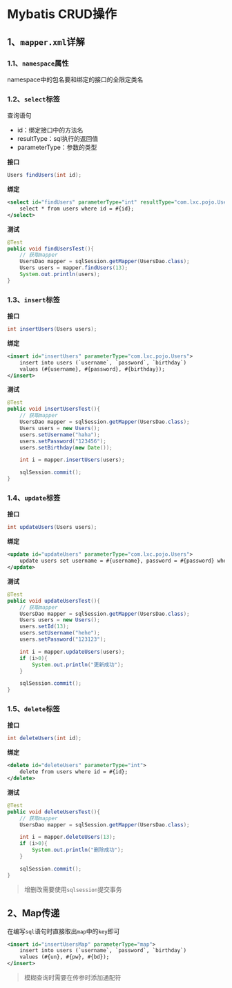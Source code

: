 # Mybatis CRUD操作

## 1、`mapper.xml`详解

### 1.1、`namespace`属性

namespace中的包名要和绑定的接口的全限定类名

### 1.2、`select`标签

查询语句

- id：绑定接口中的方法名
- resultType：sql执行的返回值
- parameterType：参数的类型

**接口**

```java
Users findUsers(int id);
```

**绑定**

```xml
<select id="findUsers" parameterType="int" resultType="com.lxc.pojo.Users">
    select * from users where id = #{id};
</select>
```

**测试**

```java
@Test
public void findUsersTest(){
    // 获取mapper
    UsersDao mapper = sqlSession.getMapper(UsersDao.class);
    Users users = mapper.findUsers(13);
    System.out.println(users);
}
```

### 1.3、`insert`标签

**接口**

```java
int insertUsers(Users users);
```

**绑定**

```xml
<insert id="insertUsers" parameterType="com.lxc.pojo.Users">
    insert into users (`username`, `password`, `birthday`)
    values (#{username}, #{password}, #{birthday});
</insert>
```

**测试**

```java
@Test
public void insertUsersTest(){
    // 获取mapper
    UsersDao mapper = sqlSession.getMapper(UsersDao.class);
    Users users = new Users();
    users.setUsername("haha");
    users.setPassword("123456");
    users.setBirthday(new Date());

    int i = mapper.insertUsers(users);

    sqlSession.commit();
}
```

### 1.4、`update`标签

**接口**

```java
int updateUsers(Users users);
```

**绑定**

```xml
<update id="updateUsers" parameterType="com.lxc.pojo.Users">
    update users set username = #{username}, password = #{password} where id = #{id};
</update>
```

**测试**

```java
@Test
public void updateUsersTest(){
    // 获取mapper
    UsersDao mapper = sqlSession.getMapper(UsersDao.class);
    Users users = new Users();
    users.setId(13);
    users.setUsername("hehe");
    users.setPassword("123123");

    int i = mapper.updateUsers(users);
    if (i>0){
        System.out.println("更新成功");
    }

    sqlSession.commit();
}
```

### 1.5、`delete`标签

**接口**

```java
int deleteUsers(int id);
```

**绑定**

```xml
<delete id="deleteUsers" parameterType="int">
    delete from users where id = #{id};
</delete>
```

**测试**

```java
@Test
public void deleteUsersTest(){
    // 获取mapper
    UsersDao mapper = sqlSession.getMapper(UsersDao.class);

    int i = mapper.deleteUsers(13);
    if (i>0){
        System.out.println("删除成功");
    }

    sqlSession.commit();
}
```



> 增删改需要使用`sqlsession`提交事务

## 2、Map传递

在编写`sql`语句时直接取出`map`中的`key`即可

```xml
<insert id="insertUsersMap" parameterType="map">
    insert into users (`username`, `password`, `birthday`)
    values (#{un}, #{pw}, #{bd});
</insert>
```

> 模糊查询时需要在传参时添加通配符